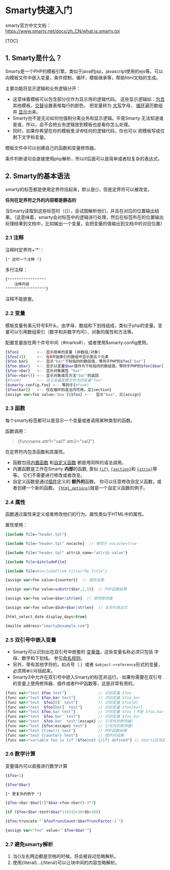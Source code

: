 # Smarty快速入门

smarty官方中文文档：<https://www.smarty.net/docs/zh_CN/what.is.smarty.tpl>

[TOC]



## 1. Smarty是什么？

Smarty是一个PHP的模板引擎。类似于java的jsp，javascript使用的ejs等。可以向模板文件中嵌入变量，条件控制，循环，模板继承等，帮助html文档的生成。

主要功能将显示逻辑和业务逻辑分开：

- 这意味着模板可以包含部分仅作为显示用的逻辑代码。 这些显示逻辑如：[包含](https://www.smarty.net/docs/zh_CN/language.function.include.tpl) 其他模板，[交替](https://www.smarty.net/docs/zh_CN/language.function.cycle.tpl)设置表格每行的颜色， 把变量转为 [大写](https://www.smarty.net/docs/zh_CN/language.modifier.upper.tpl)字母， [循环](https://www.smarty.net/docs/zh_CN/language.function.foreach.tpl)遍历数组并 [显示](https://www.smarty.net/docs/zh_CN/api.display.tpl)出来。
- Smarty也不是无论如何也强制分离业务和显示逻辑。毕竟Smarty 无法知道谁是谁，所以，会不会把业务逻辑放到模板也是看你怎么处理。
- 同时，如果你希望在你的模板里*没有*任何的逻辑代码，你也可以 把模板写成仅剩下文字和变量。

模板文件中可以创建自己的函数和变量修饰器。

条件判断语句会直接使用php解析，所以if后面可以是简单或者较复杂的表达式。



## 2. Smarty的基本语法

smarty的标签都是使用定界符括起来，默认是{}，但是定界符可以被改变。

**任何在定界符之外的内容都是静态的**

当Smarty读取到这些标签时（{}），会试图解析他们，并且在对应的位置输出结果。（这意味着，smarty会对标签中的逻辑进行处理，然后在标签所在的位置输出处理结果到文档中，比如输出一个变量，会把变量的值输出到文档中的对应位置）

### 2.1 注释

注释时定界符+'*'：

```php
{* 这时一个注释 *}
```

多行注释：

```php
{*****************
    注释内容
******************}
```

注释不能嵌套。

### 2.2 变量

模板变量有美元符号$开头，由字母、数组和下划线组成，类似于php的变量。变量可以引用数组索引（数字和非数字均可）、对象的属性和方法等。

配置变量放在两个井号中间（#marks#），或者使用$smarty.config使用。

```php
{$foo}        <-- 显示简单的变量 (非数组/对象)
{$foo[4]}     <-- 在0开始索引的数组中显示第五个元素
{$foo.bar}    <-- 显示"bar"下标指向的数组值，等同于PHP的$foo['bar']
{$foo.$bar}   <-- 显示以变量$bar值作为下标指向的数组值，等同于PHP的$foo[$bar]
{$foo->bar}   <-- 显示对象属性 "bar"
{$foo->bar()} <-- 显示对象成员方法"bar"的返回
{#foo#}       <-- 显示变量配置文件内的变量"foo"
{$smarty.config.foo} <-- 等同于{#foo#}
{$foo[bar]}   <-- 仅在循环的语法内可用，见{section}
{assign var=foo value='baa'}{$foo} <--  显示"baa", 见{assign}
```

### 2.3 函数

每个smarty标签都可以是显示一个变量或者调用某种类型的函数。

函数调用：

> {funcname attr1="val1" attr2="val2"}

在定界符内包含函数和其属性。

* 函数包括[内置函数](https://www.smarty.net/docs/zh_CN/language.builtin.functions.tpl) 和[自定义函数](https://www.smarty.net/docs/zh_CN/language.custom.functions.tpl) 都是用同样的语法调用。
* 内置函数是工作在Smarty **内部**的函数, 类似 [`{if}`](https://www.smarty.net/docs/zh_CN/language.function.if.tpl), [`{section}`](https://www.smarty.net/docs/zh_CN/language.function.section.tpl)和 [`{strip}`](https://www.smarty.net/docs/zh_CN/language.function.strip.tpl)等等。 它们不需要进行修改或者改变。
* 自定义函数是通过[插件](https://www.smarty.net/docs/zh_CN/plugins.tpl)定义的 **额外的**函数。 你可以任意修改自定义函数，或者创建一个新的函数。 [`{html_options}`](https://www.smarty.net/docs/zh_CN/language.function.html.options.tpl)就是一个自定义函数的例子。



### 2.4 属性

函数通过属性来定义或者修改他们的行为。属性类似于HTML中的属性。

属性使用：

```php
{include file="header.tpl"}

{include file="header.tpl" nocache}  // 等同于 nocache=true

{include file="header.tpl" attrib_name="attrib value"}

{include file=$includeFile}

{include file=#includeFile# title="My Title"}

{assign var=foo value={counter}}  // 插件结果

{assign var=foo value=substr($bar,2,5)}  // PHP函数结果

{assign var=foo value=$bar|strlen}  // 使用修饰器

{assign var=foo value=$buh+$bar|strlen}  // 复杂的表达式

{html_select_date display_days=true}

{mailto address="smarty@example.com"}
```



### 2.5 双引号中嵌入变量

- Smarty可以识别出在双引号中嵌套的 [变量](https://www.smarty.net/docs/zh_CN/language.syntax.variables.tpl)[值](https://www.smarty.net/docs/zh_CN/api.assign.tpl)，这些变量名称必须只包括 字母、数字和下划线。 参见[命名规则](http://php.net/language.variables)。
- 另外，带有其他字符的，如点号（.）或者 `$object->reference`形式的变量， 必须用``单引号``括起来。
- Smarty3中允许在双引号中嵌入Smarty的标签并运行。 如果你需要在双引号的变量上使用修饰器、插件或者PHP函数等，这是非常有用的。

```php
{func var="test $foo test"}              // 识别变量 $foo
{func var="test $foo_bar test"}          // 识别变量 $foo_bar
{func var="test `$foo[0]` test"}         // 识别变量 $foo[0]
{func var="test `$foo[bar]` test"}       // 识别变量 $foo[bar]
{func var="test $foo.bar test"}          // 识别变量 $foo (不是 $foo.bar)
{func var="test `$foo.bar` test"}        // 识别变量 $foo.bar
{func var="test `$foo.bar` test"|escape} // 引号外的修饰器!
{func var="test {$foo|escape} test"}     // 引号内的修饰器!
{func var="test {time()} test"}          // PHP函数结果
{func var="test {counter} test"}         // 插件的结果
{func var="variable foo is {if !$foo}not {/if} defined"} // Smarty区块函数
```



### 2.6 数学计算

变量值内可以直接进行数学计算

```php
{$foo+1}

{$foo*$bar}

{* 更复杂的例子 *}

{$foo->bar-$bar[1]*$baz->foo->bar()-3*7}

{if ($foo+$bar.test%$baz*134232+10+$b+10)}

{$foo|truncate:"`$fooTruncCount/$barTruncFactor-1`"}

{assign var="foo" value="`$foo+$bar`"}
```



### 2.7 避免smarty解析

1. 当{}左右两边都是空格的时候，将会被自动忽略解析。
2. 使用{literal}...{/literal}可以让块中间的内容忽略解析。

